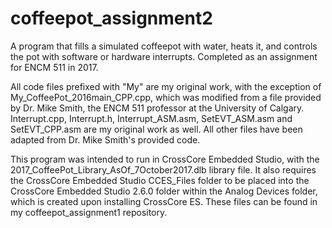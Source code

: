 # coffeepot_assignment2

A program that fills a simulated coffeepot with water, heats it, and controls the pot with software or hardware interrupts.  Completed as an assignment for ENCM 511 in 2017.

All code files prefixed with "My" are my original work, with the exception of My_CoffeePot_2016main_CPP.cpp, which was modified from a file provided by Dr. Mike Smith, the ENCM 511 professor at the University of Calgary.  Interrupt.cpp, Interrupt.h, Interrupt_ASM.asm, SetEVT_ASM.asm and SetEVT_CPP.asm are my original work as well.  All other files have been adapted from Dr. Mike Smith's provided code.

This program was intended to run in CrossCore Embedded Studio, with the 2017_CoffeePot_Library_AsOf_7October2017.dlb library file. It also requires the CrossCore Embedded Studio CCES_Files folder to be placed into the CrossCore Embedded Studio 2.6.0 folder within the Analog Devices folder, which is created upon installing CrossCore ES.  These files can be found in my coffeepot_assignment1 repository.

